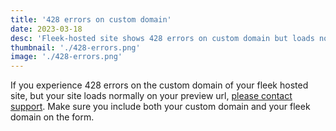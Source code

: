 ```yaml
---
title: '428 errors on custom domain'
date: 2023-03-18
desc: 'Fleek-hosted site shows 428 errors on custom domain but loads normally on preview URL'
thumbnail: './428-errors.png'
image: './428-errors.png'
---
```


If you experience 428 errors on the custom domain of your fleek hosted site, but your site loads normally on your preview url, [please contact support](/requests/new). Make sure you include both your custom domain and your fleek domain on the form.
